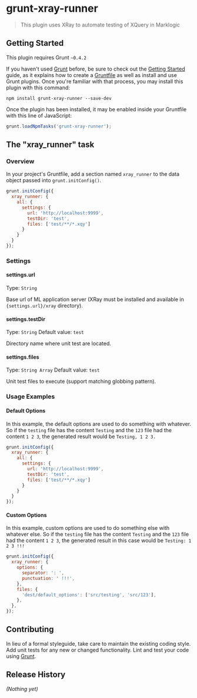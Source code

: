 # grunt-xray-runner

> This plugin uses XRay to automate testing of XQuery in Marklogic

## Getting Started
This plugin requires Grunt `~0.4.2`

If you haven't used [Grunt](http://gruntjs.com/) before, be sure to check out the [Getting Started](http://gruntjs.com/getting-started) guide, as it explains how to create a [Gruntfile](http://gruntjs.com/sample-gruntfile) as well as install and use Grunt plugins. Once you're familiar with that process, you may install this plugin with this command:

```shell
npm install grunt-xray-runner --save-dev
```

Once the plugin has been installed, it may be enabled inside your Gruntfile with this line of JavaScript:

```js
grunt.loadNpmTasks('grunt-xray-runner');
```

## The "xray_runner" task

### Overview
In your project's Gruntfile, add a section named `xray_runner` to the data object passed into `grunt.initConfig()`.

```js
grunt.initConfig({
  xray_runner: {
    all: {
      settings: {
        url: 'http://localhost:9999',
        testDir: 'test',
        files: ['test/**/*.xqy']
      }
    }
  }
});
```

### Settings

#### settings.url
Type: `String`

Base url of ML application server (XRay must be installed and available in ```{settings.url}/xray``` directory).

#### settings.testDir
Type: `String`
Default value: `test`

Directory name where unit test are located.

#### settings.files
Type: `String Array`
Default value: `test`

Unit test files to execute (support matching globbing pattern).

### Usage Examples

#### Default Options
In this example, the default options are used to do something with whatever. So if the `testing` file has the content `Testing` and the `123` file had the content `1 2 3`, the generated result would be `Testing, 1 2 3.`

```js
grunt.initConfig({
  xray_runner: {
    all: {
      settings: {
        url: 'http://localhost:9999',
        testDir: 'test',
        files: ['test/**/*.xqy']
      }
    }
  }
});
```

#### Custom Options
In this example, custom options are used to do something else with whatever else. So if the `testing` file has the content `Testing` and the `123` file had the content `1 2 3`, the generated result in this case would be `Testing: 1 2 3 !!!`

```js
grunt.initConfig({
  xray_runner: {
    options: {
      separator: ': ',
      punctuation: ' !!!',
    },
    files: {
      'dest/default_options': ['src/testing', 'src/123'],
    },
  },
});
```

## Contributing
In lieu of a formal styleguide, take care to maintain the existing coding style. Add unit tests for any new or changed functionality. Lint and test your code using [Grunt](http://gruntjs.com/).

## Release History
_(Nothing yet)_
